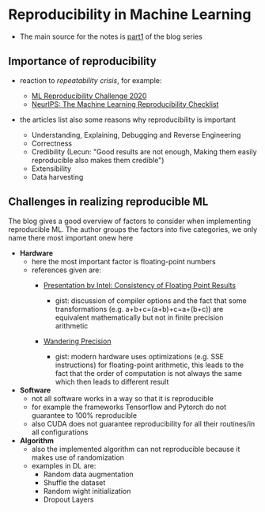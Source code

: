 # Reproducibility in Machine Learning

- The main source for the notes is
  [part1](https://suneeta-mall.github.io/2019/12/21/Reproducible-ml-research-n-industry.html) of the blog series

## Importance of reproducibility

- reaction to *repeatability crisis*, for example:
    - [ML Reproducibility Challenge 2020](https://paperswithcode.com/rc2020)
    - [NeurIPS: The Machine Learning Reproducibility Checklist](https://www.cs.mcgill.ca/~jpineau/ReproducibilityChecklist.pdf)

- the articles list also some reasons why reproducibility is important
    - Understanding, Explaining, Debugging and Reverse Engineering
    - Correctness
    - Credibility (Lecun: "Good results are not enough, Making them easily reproducible also makes them credible")
    - Extensibility
    - Data harvesting

## Challenges in realizing reproducible ML

The blog gives a good overview of factors to consider when implementing reproducible ML. The author groups the factors
into five categories, we only name there most important onew here

- **Hardware**
    - here the most important factor is floating-point numbers
    - references given are:
        - [Presentation by Intel: Consistency of Floating Point Results](./reproducibility-in-ml/FloatingPoint_consistency.pdf)
            - gist: discussion of compiler options and the fact that some transformations (e.g. a+b+c=(a+b)+c=a+(b+c))
              are equivalent mathematically but not in finite precision arithmetic

        - [Wandering Precision](./reproducibility-in-ml/Wandering-Precision.pdf)
            - gist: modern hardware uses optimizations (e.g. SSE instructions) for floating-point arithmetic, this leads
              to the fact that the order of computation is not always the same which then leads to different result
- **Software**
    - not all software works in a way so that it is reproducible
    - for example the frameworks Tensorflow and Pytorch do not guarantee to 100% reproducible
    - also CUDA does not guarantee reproducibility for all their routines/in all configurations
- **Algorithm**
    - also the implemented algorithm can not reproducible because it makes use of randomization
    - examples in DL are:
        - Random data augmentation
        - Shuffle the dataset
        - Random wight initialization
        - Dropout Layers
  


